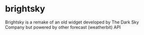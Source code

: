 # brightsky
Brightsky is a remake of an old widget developed by The Dark Sky Company but powered by other forecast (weatherbit) API
